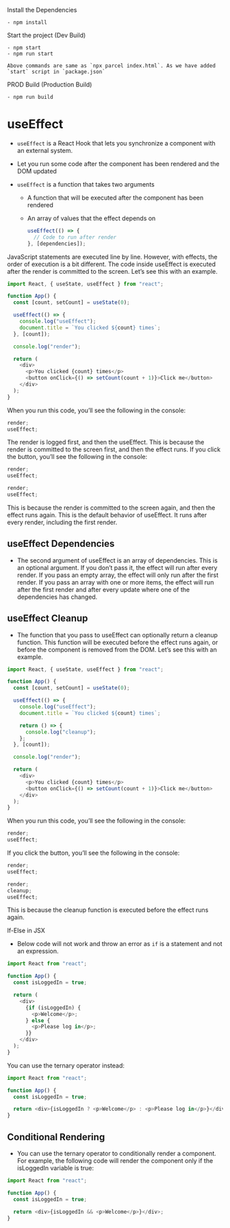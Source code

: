 Install the Dependencies

    - npm install

Start the project (Dev Build)

    - npm start
    - npm run start

    Above commands are same as `npx parcel index.html`. As we have added `start` script in `package.json`

PROD Build (Production Build)

    - npm run build

# useEffect

- `useEffect` is a React Hook that lets you synchronize a component with an external system.
- Let you run some code after the component has been rendered and the DOM updated
- `useEffect` is a function that takes two arguments

  - A function that will be executed after the component has been rendered
  - An array of values that the effect depends on

    ```js
    useEffect(() => {
      // Code to run after render
    }, [dependencies]);
    ```

JavaScript statements are executed line by line. However, with effects, the order of execution is a bit different. The code inside useEffect is executed after the render is committed to the screen. Let’s see this with an example.

```js
import React, { useState, useEffect } from "react";

function App() {
  const [count, setCount] = useState(0);

  useEffect(() => {
    console.log("useEffect");
    document.title = `You clicked ${count} times`;
  }, [count]);

  console.log("render");

  return (
    <div>
      <p>You clicked {count} times</p>
      <button onClick={() => setCount(count + 1)}>Click me</button>
    </div>
  );
}
```

When you run this code, you’ll see the following in the console:

```js
render;
useEffect;
```

The render is logged first, and then the useEffect. This is because the render is committed to the screen first, and then the effect runs. If you click the button, you’ll see the following in the console:

```js
render;
useEffect;

render;
useEffect;
```

This is because the render is committed to the screen again, and then the effect runs again. This is the default behavior of useEffect. It runs after every render, including the first render.

## useEffect Dependencies

- The second argument of useEffect is an array of dependencies. This is an optional argument. If you don’t pass it, the effect will run after every render. If you pass an empty array, the effect will only run after the first render. If you pass an array with one or more items, the effect will run after the first render and after every update where one of the dependencies has changed.

## useEffect Cleanup

- The function that you pass to useEffect can optionally return a cleanup function. This function will be executed before the effect runs again, or before the component is removed from the DOM. Let’s see this with an example.

```js
import React, { useState, useEffect } from "react";

function App() {
  const [count, setCount] = useState(0);

  useEffect(() => {
    console.log("useEffect");
    document.title = `You clicked ${count} times`;

    return () => {
      console.log("cleanup");
    };
  }, [count]);

  console.log("render");

  return (
    <div>
      <p>You clicked {count} times</p>
      <button onClick={() => setCount(count + 1)}>Click me</button>
    </div>
  );
}
```

When you run this code, you’ll see the following in the console:

```js
render;
useEffect;
```

If you click the button, you’ll see the following in the console:

```js
render;
useEffect;

render;
cleanup;
useEffect;
```

This is because the cleanup function is executed before the effect runs again.

If-Else in JSX

- Below code will not work and throw an error as `if` is a statement and not an expression.

```js
import React from "react";

function App() {
  const isLoggedIn = true;

  return (
    <div>
      {if (isLoggedIn) {
        <p>Welcome</p>;
      } else {
        <p>Please log in</p>;
      }}
    </div>
  );
}
```

You can use the ternary operator instead:

```js
import React from "react";

function App() {
  const isLoggedIn = true;

  return <div>{isLoggedIn ? <p>Welcome</p> : <p>Please log in</p>}</div>;
}
```

## Conditional Rendering

- You can use the ternary operator to conditionally render a component. For example, the following code will render the component only if the isLoggedIn variable is true:

```js
import React from "react";

function App() {
  const isLoggedIn = true;

  return <div>{isLoggedIn && <p>Welcome</p>}</div>;
}
```
